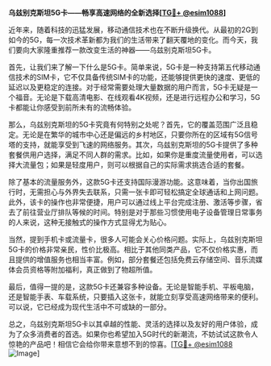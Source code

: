 **乌兹别克斯坦5G卡——畅享高速网络的全新选择[[TG💪+ @esim1088](https://t.me/s/esim1088)]**

近年来，随着科技的迅猛发展，移动通信技术也在不断升级换代。从最初的2G到如今的5G，每一次技术革新都为我们的生活带来了翻天覆地的变化。而今天，我们要向大家隆重推荐一款改变生活的神器——乌兹别克斯坦5G卡。

首先，让我们来了解一下什么是5G卡。简单来说，5G卡是一种支持第五代移动通信技术的SIM卡，它不仅具备传统SIM卡的功能，还能够提供更快的速度、更低的延迟以及更稳定的连接。对于经常需要处理大量数据的用户而言，5G卡无疑是一个福音。无论是下载高清电影、在线观看4K视频，还是进行远程办公和学习，5G卡都能让你感受到前所未有的流畅体验。

那么，乌兹别克斯坦的5G卡究竟有何特别之处呢？首先，它的覆盖范围广泛且稳定。无论是在繁华的城市中心还是偏远的乡村地区，只要你所在的区域有5G信号塔的支持，就能享受到飞速的网络服务。其次，乌兹别克斯坦的5G卡提供了多种套餐供用户选择，满足不同人群的需求。比如，如果你是重度流量使用者，可以选择大流量包；如果是轻度用户，则可以根据自己的实际需求挑选合适的套餐。

除了基本的流量服务外，这款5G卡还支持国际漫游功能。这意味着，当你出国旅行时，无需担心与外界失去联系，只需一张卡即可轻松搞定全球通话和上网问题。此外，该卡的操作也非常便捷，用户可以通过线上平台完成注册、激活等步骤，省去了前往营业厅排队等候的时间。特别是对于那些习惯使用电子设备管理日常事务的人来说，这种无接触式的操作方式显得尤为贴心。

当然，提到手机卡或流量卡，很多人可能会关心价格问题。实际上，乌兹别克斯坦5G卡的价格非常亲民，性价比极高。相比于其他同类产品，它不仅价格实惠，而且提供的增值服务也相当丰富。例如，部分套餐还包括免费云存储空间、音乐流媒体会员资格等附加福利，真正做到了物超所值。

最后，值得一提的是，这款5G卡还兼容多种设备。无论是智能手机、平板电脑，还是智能手表、车载系统，只要插入这张卡，就能立刻享受高速网络带来的便利。可以说，它已经成为现代生活中不可或缺的一部分。

总之，乌兹别克斯坦5G卡以其卓越的性能、灵活的选择以及友好的用户体验，成为了众多消费者的首选。如果你也希望加入5G时代的新潮流，不妨试试这款令人惊艳的产品吧！相信它会给你带来意想不到的惊喜。[[TG💪+ @esim1088](https://t.me/s/esim1088) ![Image](https://i.postimg.cc/4NQfJmqS/Snipaste-2025-05-13-00-14-12.png)]